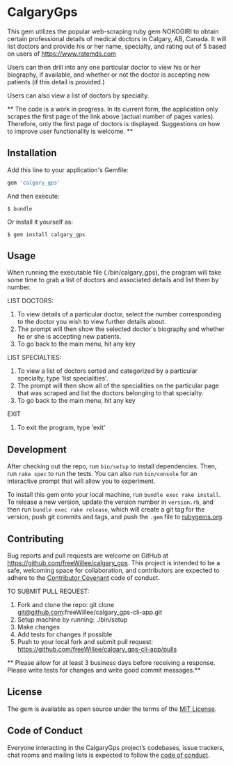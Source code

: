 # CalgaryGps

This gem utilizes the popular web-scraping ruby gem NOKOGIRI to obtain certain professional details of medical doctors in Calgary, AB, Canada.
It will list doctors and provide his or her name, specialty, and rating out of 5 based on users of https://www.ratemds.com

Users can then drill into any one particular doctor to view his or her biography, if available, and whether or not the doctor is accepting new patients (if this detail is provided.)

Users can also view a list of doctors by specialty.

** The code is a work in progress.  In its current form, the application only scrapes the first page of the link above (actual number of pages varies).  Therefore, only the first page of doctors is displayed.  Suggestions on how to improve user functionality is welcome. **

## Installation

Add this line to your application's Gemfile:

```ruby
gem 'calgary_gps'
```

And then execute:

    $ bundle

Or install it yourself as:

    $ gem install calgary_gps

## Usage

When running the executable file (./bin/calgary_gps), the program will take some time to grab a list of doctors and associated details and list them by number.

LIST DOCTORS:
1. To view details of a particular doctor, select the number corresponding to the doctor you wish to view further details about.
2. The prompt will then show the selected doctor's biography and whether he or she is accepting new patients.
3. To go back to the main menu, hit any key

LIST SPECIALTIES:
1. To view a list of doctors sorted and categorized by a particular specialty, type 'list specialities'.
2. The prompt will then show all of the specialities on the particular page that was scraped and list the doctors belonging to that specialty.
3. To go back to the main menu, hit any key

EXIT
1. To exit the program, type 'exit'

## Development

After checking out the repo, run `bin/setup` to install dependencies. Then, run `rake spec` to run the tests. You can also run `bin/console` for an interactive prompt that will allow you to experiment.

To install this gem onto your local machine, run `bundle exec rake install`. To release a new version, update the version number in `version.rb`, and then run `bundle exec rake release`, which will create a git tag for the version, push git commits and tags, and push the `.gem` file to [rubygems.org](https://rubygems.org).

## Contributing

Bug reports and pull requests are welcome on GitHub at https://github.com/freeWillee/calgary_gps. This project is intended to be a safe, welcoming space for collaboration, and contributors are expected to adhere to the [Contributor Covenant](http://contributor-covenant.org) code of conduct.

TO SUBMIT PULL REQUEST:
1) Fork and clone the repo: git clone git@github.com:freeWillee/calgary_gps-cli-app.git
2) Setup machine by running: ./bin/setup
3) Make changes
4) Add tests for changes if possible
5) Push to your local fork and submit pull request: https://github.com/freeWillee/calgary_gps-cli-app/pulls

** Please allow for at least 3 business days before receiving a response.  Please write tests for changes and write good commit messages.**

## License

The gem is available as open source under the terms of the [MIT License](https://opensource.org/licenses/MIT).

## Code of Conduct

Everyone interacting in the CalgaryGps project’s codebases, issue trackers, chat rooms and mailing lists is expected to follow the [code of conduct](https://github.com/freeWillee/calgary_gps/blob/master/CODE_OF_CONDUCT.md).
